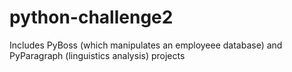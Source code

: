 # python-challenge2
Includes PyBoss (which manipulates an employeee database) and PyParagraph (linguistics analysis) projects
